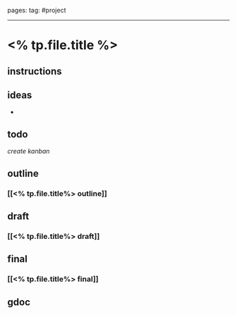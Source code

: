 pages: 
tag: #project

___

# <% tp.file.title %> 

## instructions



## ideas
- 


## todo
*create kanban*


## outline
### [[<% tp.file.title%> outline]]


## draft
### [[<% tp.file.title%> draft]]


## final
### [[<% tp.file.title%> final]]

## gdoc
